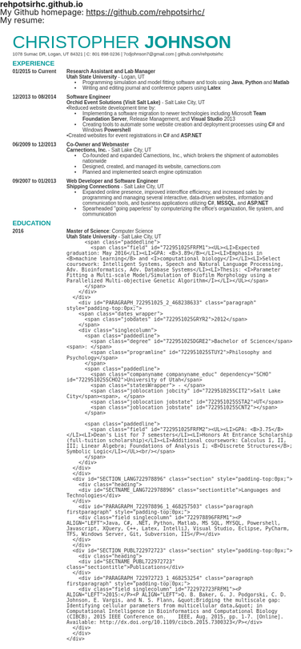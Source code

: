 # rehpotsirhc.github.io

My Github homepage: https://github.com/rehpotsirhc/


My resume:

<!DOCTYPE html PUBLIC "-//W3C//DTD XHTML 1.0 Transitional//EN" "http://www.w3.org/TR/xhtml1/DTD/xhtml1-transitional.dtd">
<html xmlns:doc="http://xsltsl.org/xsl/documentation/1.0" xmlns:dt="http://xsltsl.org/date-time" xmlns:str="http://xsltsl.org/string" xmlns:msxsl="urn:schemas-microsoft-com:xslt">
  <head><!-- INSERT BY TRANSFORMER. SELECTOR=head,LOCATION=prepend --><script>(function(){function E(a,b){!1==p(a,this,function(c,d){f[f.length]={type:'insert',newNode:a,before:b,me:d,config:c};a.setAttribute('data-yo-src',a.getAttribute('data-yo-src'))})?this.yo_ib(a,b):domCompleteTriggered&&q(f.length-1)}function F(a){!1==p(a,this,function(b,c){f[f.length]={type:'append',newNode:a,before:c,me:c,config:b};a.getAttribute&&a.setAttribute('data-yo-src',a.getAttribute('data-yo-src'))})?this.yo_ac(a):domCompleteTriggered&&q(f.length-1)}function G(a){k(Object.defineProperty)&&k(a.src)&& Object.defineProperty(a,'src',{get:function(){return a.getAttribute('data-yo-src')},set:function(b){a.setAttribute('src',b)}});a.yo_gAttr=k(a.yo_gAttr)?a.yo_gAttr:a.getAttribute;a.getAttribute=function(a){return this.yo_gAttr('src'==a?'data-yo-src':a)}}function H(a){k(Object.defineProperty)&&k(a.innerHTML)&&(a.yo_innerHTML=k(a.yo_innerHTML)?a.yo_innerHTML:a.innerHTML,Object.defineProperty(a,'innerHTML',{get:function(){l('innerHTML - get - '+a.id?a.id:a.className+a.yo_innerHTML);return a.yo_innerHTML}, set:function(b){l('innerHTML - get - '+a.id?a.id:a.className+', '+b);!1==p(a,a,function(a,d){f[f.length]={type:'inner',newNode:b,before:d,me:d,config:a}})?u(a,b):domCompleteTriggered&&q(f.length-1)}}))}function p(a,b,c){var d=a.nodeName.toLowerCase(),h=null,e=!1;if('script'==d||'iframe'==d){if(h=C(a),null!=h&&k(h.onLoad)&&!k(b.onLoad)&&n(a,'load',h.onLoad),null==h||'none'!=h.delayType)c(h,b),e=!0}else if(h=C(b),null==h||'none'!=h.delayType)c(h,b),h.before=b,e=!0;l(a.nodeName+' '+a.src+' is '+(e?'': 'NOT')+' delayed loaded');!1==e&&null!=h&&k(h.onBefore)&&(l(a.nodeName+' onBefore '+a.src),h.onBefore());return e}function v(a){a&&(a.yo_ac=k(a.yo_ac)?a.yo_ac:a.appendChild,a.yo_ib=k(a.yo_ib)?a.yo_ib:a.insertBefore,a.appendChild=F,a.insertBefore=E)}function C(a){var b=a.src;if(null==b||0==b.length)return{delayType:'none'};for(var c=0;c<e.resources.length;c++)if(-1!=b.indexOf(e.resources[c].url))return l('Found configuration for '+b+' delayType '+e.resources[c].delayType),'empty'==e.resources[c].delayType&& (a.src=null==e.resources[c].delaySrc?'data:text/javascript;plain,//':e.resources[c].delaySrc,e.resources[c].delayType='none'),e.resources[c];l('Did NOT find configuration for '+b+' checking local configuration. ');return null!=a.delayType?('empty'==a.delayType&&(a.src=null==a.delaySrc?'data:text/javascript;plain,//':a.delaySrc,a.delayType='none'),{delayType:a.delayType,delayTime:a.delayValue,delayEvent:a.delayValue,delayPosition:a.delayValue}):{delayType:e.defaultType,delayTime:e.defaultDelay}}function l(a){e.log&& k(console)&&k(console.log)&&console.log('yo_AfterShocK: '+a)}function k(a){return'undefined'!==typeof a}function w(a,b,c){c=c.currentTarget;if(-1===r(c,_targets)){var d=c.getAttribute('data-yo-src'),e=c.getAttribute('data-yo-delayType'),g=c.getAttribute('data-yo-delayValue');f[f.length]={type:b,newNode:a,before:c,me:c.parentNode,config:{delayType:e,delayTime:g,delayPosition:g,delayEvent:g}};_targets[_targets.length]=c;s(c,'load');s(c,'error');l(c.nodeName+'Loader( '+d+', 0, '+e+', '+g+')')}}function n(a, b,c){a.attachEvent?a.attachEvent&&a.attachEvent('on'+b,c):a.addEventListener(b,c,!1)}function s(a,b,c){a.detachEvent?a.detachEvent&&a.detachEvent('on'+b,c):a.removeEventListener(b,c,!1)}function x(a){if(k(f[a])){var b=f[a].me,c=f[a].newNode,d=f[a].type,e=f[a].before,g=f[a].config;g.delayType='none';l('Injecting '+c.src+', by '+d+' into the DOM now.');k(g.onBefore)&&(l('Executing onBefore '),g.onBefore());'insert'==d?b.yo_ib(c,e):'append'==d?b.yo_ac(c):'replace'==d?b.replaceChild(c,e):'src'==d?e.src= c.getAttribute('data-yo-src'):'style'==d?c.style['background-image']='url('+c.getAttribute('data-yo-src')+')':'inner'==d?'replace'==f[a].how?u(e,c):t(e,c,f[a].how):'xhr'==d&&xhr_send.apply(f[a].xhr,f[a].xhr._yo.send_args[0])}}function y(a){for(a=0;a<f.length;a++)if(z(f[a],'lazy')){var b=f[a].config.delayPosition;if('string'===typeof b)b=D(b);else if(null==b||k(b))b=f[a].before;if(null!=b){l('Found Lazy '+b+', '+b+' because it is visible');var c=a;winH=m.innerHeight||g.documentElement.clientHeight|| g.body.clientHeight;if(!('getBoundingClientRect'in g.documentElement)||I(g.documentElement,b)&&b.getBoundingClientRect().top<winH+offset)l('showIfVisible is visible '+c+', '+b),x(c)}}}function q(a){var b=f[a];if(z(b,'defer')){var c=null!=b.config?b.config.delayTime:e.defaultDelay;l('Loading '+b.newNode.src+' via timer event. It will load in '+c);setTimeout('yo_afterShock('+a+');',c)}else z(b,'lazy')&&yo_displayNow()}function J(){e.write&&(e.write.filters||e.write.delayers)&&!k(g.yo_write)&&(g.yo_write= g.write,g.write=function(a){if(e.write.filters)for(var b=0;b<e.write.filters.length;b++)a=a.replace(e.writeFilters[b],'');if(e.write.delayers){for(var c=!1,b=0;b<e.write.delayers.length;b++){var d=e.write.delayers[b];if(a.match(d.start)||1==d.state)if(c=!0,d.string?d.string+=a:(d.state=1,d.string=a),!k(d.end)||a.match(d.end))k(d.delayType)&&'none'!=d.delayType?(f[f.length]={type:'inner',how:d.how,newNode:a,before:g.getElementById(d.selector),me:g.getElementById(d.selector),config:d},domCompleteTriggered&& q(f.length-1)):t(g.getElementById(d.selector),d.string,d.how),d.state=2,d.string=''}!1==c&&g.yo_write(a)}else g.yo_write(a);l('write hander = '+a)})}function r(a,b,c){var d;if(b){if(Array.prototype.indexOf)return Array.prototype.indexOf.call(b,a,c);d=b.length;for(c=c?0>c?Math.max(0,d+c):c:0;c<d;c++)if(c in b&&b[c]===a)return c}return-1}function u(a,b){for(;a.firstChild;)a.removeChild(a.firstChild);t(a,b)}function t(a,b,c){var d=g.createElement('div');d.innerHTML='string'===typeof b?b:b.innerHTML; for(b=d.childNodes;0<b.length;)'insert'==c?a.parentNode.insertBefore(d.removeChild(b[0]),a):a.appendChild(d.removeChild(b[0]));return this}function D(a){return k($)&&!0==e.jquery?$(a)[0]:g.getElementById(a)}function K(a,b,c,d){n(a,b[0],function(a){l('Loading '+f[c].before.src+' via event handler '+d.delayEvent);x(c);s(a.currentTarget,b[0],p)})}function A(){if(e.scan)for(var a=0,b=e.scan.length;a<b;a++){var c=e.scan[a],d=g.getElementsByTagName(c),f=void 0;l('Find all '+c+' tags in the document.'); for(var k=0,L=d.length;k<L;k+=1){var f=d[k],m=f.getAttribute('data-yo-src');m?(l('Found a '+c+', src = '+m+' tag to handle with AfterShocK.'),w(f,f.src?'src':'style',{currentTarget:f}),G(f)):'script'==c&&'yo/sequence'==f.getAttribute('type')&&(l('Found a '+c+', yo/sequence tag to handle with AfterShocK.'),yo_sequenceContent(f))}y();setTimeout(B,25)}}function z(a,b){return null!=a&&null!=a.config&&a.config.delayType==b}var g=document,m=window,f=[],e={defaultDelay:5E3,defaultType:'none',fixLinks:{oldHost:'', newHost:''},log:!0,throttle:20,jquery:!1,sequenceXHR:!1,scan:['img'],resources:[],write:{}};_targets=[];winH=1E3;offset=100;var B=function(a,b){var c=0;return function(){var d=+new Date;d-c<b||(c=d,a.apply(this,arguments))}}(y,20);domCompleteTriggered=!1;xhr_open=XMLHttpRequest.prototype.open;xhr_send=XMLHttpRequest.prototype.send;var I=g.documentElement.compareDocumentPosition?function(a,b){return!!(a.compareDocumentPosition(b)&16)}:g.documentElement.contains?function(a,b){return a!==b&&(a.contains? a.contains(b):!1)}:function(a,b){for(;b=b.parentNode;)if(b===a)return!0;return!1};n(m,'scroll',B);n(m,'resize',B);n(m,'load',function(){domCompleteTriggered=!0;for(var a=0;a<f.length;a++)q(a)});v(g.getElementsByTagName('script')[0].parentNode);(function(a){function b(c){if('readystatechange'!==c.type||'complete'===g.readyState)if(s('load'===c.type?m:g,c.type,b),!d){d=!0;a();yo_displayNow();for(c=0;c<f.length;c++){var h=f[c].config;if(h&&'event'==h.delayType){l('Event handling '+f[c].before.src+' '+ h.delayEvent);var n=h.delayEvent.split(' ');K(D(n[1]),n,c,h)}}if(k(e.fixLinks)&&null!=e.fixLinks){h=g.getElementsByTagName('a');for(c=0;c<h.length;c++)n=h[c].href,-1!=n.indexOf(e.fixLinks.oldHost)&&(h[c].href=n.replace(e.fixLinks.oldHost,e.fixLinks.newHost));h=g.getElementsByTagName('form');for(c=0;c<h.length;c++)n=h[c].action,-1!=n.indexOf(e.fixLinks.oldHost)&&(h[c].action=n.replace(e.fixLinks.oldHost,e.fixLinks.newHost))}}}function c(){try{g.documentElement.doScroll('left')}catch(a){setTimeout(c, 50);return}b('poll')}var d=!1,h=!0;if('complete'===g.readyState)a();else{if(g.createEventObject&&g.documentElement.doScroll){try{h=!m.frameElement}catch(p){}h&&c()}n(g,'DOMContentLoaded',b);n(g,'readystatechange',b);n(m,'load',b)}})(A);m.yo_afterShock=x;m.yo_configureAfterShock=function(a){for(var b in a)e[b]=a[b];J();!0==e.sequenceXHR&&(XMLHttpRequest.prototype.open=xhrOpen,XMLHttpRequest.prototype.send=xhrSend)};m.yo_nodeWatch=v;m.yo_nodeClearWatch=function(a){k(a.yo_ib)&&(me.insertBefore=me.yo_ib); k(a.yo_ac)&&(me.appendChild=me.yo_ac)};m.yo_imageLoader=function(a){w(a.currentTarget,'src',a)};m.yo_frameLoader=function(a,b,c,d){w(event.currentTarget,'src',event)};m.yo_scanTags=A;m.yo_displayNow=function(){l('Handle the display of all visible tags up to now.');A();y({})};m.yo_sequenceContent=function(a){if(-1===r(a,_targets)){a='string'===typeof a?g.getElementById(a):a;var b=g.getElementById(a.getAttribute('data-yo-location')),c=a.getAttribute('data-yo-how'),d=a.getAttribute('data-yo-delayType'), e=a.getAttribute('data-yo-delayValue');null==b&&(b=a,c='insert');if(null==d||'none'==d)null==c||'replace'==c?u(b,a.innerHTML):t(b,a.innerHTML,c);else{if(-1!==r(a,_targets))return;l('Sequence a script = '+a.id+', type '+d);f[f.length]={type:'inner',how:c,newNode:a,before:b,me:a,config:{delayType:d,delayTime:e,delayPosition:e,delayEvent:e}}}_targets[_targets.length]=a}};m.yo_sequenceDom=function(a){if(-1===r(a,_targets)){a='string'===typeof a?g.getElementById(a):a;var b=a.getAttribute('data-yo-delayType'), c=a.getAttribute('data-yo-delayValue');a.src=a.id+a.className;e.resources[e.resources.length]={url:a.id+a.className,delayType:b,delayTime:c,delayEvent:c,delayPosition:c};H(a);v(a);_targets[_targets.length]=a}};m.yo_scriptLoader=function(a,b,c,d,f){e.resources[e.resources.length]={url:a,delayType:b,delayTime:c,delayEvent:c,delayPosition:c};b=g.createElement('script');b.type='text/javascript';b.async=!0;k(d)&&(b.onload=d);k(f)&&(b.onerror=f);b.src=a;a=g.getElementsByTagName('script')[0];a.parentNode.insertBefore(b, a)};xhrOpen=function(a,b,c,d,f){this._yo={open_args:arguments,async:!1===c?!1:!0};l('xhr open = '+b+', async '+c);-1!=b.indexOf(e.fixLinks.oldHost)&&(b=b.replace(e.fixLinks.oldHost,e.fixLinks.newHost),l('overriding the old host in XHR open = '+b));return xhr_open.apply(this,arguments)};xhrSend=function(a){if(!0!==this._yo.async)return xhr_send.apply(this,args);var b=this;this._yo.send_args=arguments;node={src:this._yo.open_args[1],nodeName:'xhr'};if(!1==p(node,node,function(a,d){f[f.length]={type:'xhr', xhr:b,newNode:d,config:a}}))return l('xhr send is NOT defered, '+node.src),xhr_send.apply(this,arguments);l('xhr send is defered, '+node.src+', '+f[f.length].config.delayType)}})();</script><script>window.yo_configureAfterShock({fixLinks : null, defaultType : 'none', scan : ['script', 'iframe'], log : true,defaultDelay : 50,resources : [{url:'platform.js', delayType: 'defer', delayTime: '1500'}]});</script><script>yo_configureAfterShock({log:false});</script>
    <meta http-equiv="Content-Type" content="text/html; charset=utf-16"><script type="text/javascript">window.NREUM||(NREUM={});NREUM.info = {"beacon":"bam.nr-data.net","errorBeacon":"bam.nr-data.net","licenseKey":"5000203576","applicationID":"13437369","transactionName":"M10EMEJRX0dRUEBbCgoXJzdgH1VbU0ZZVwsQS0kAX0dfWF9SUFYKB00LAV5EV11cVhpTFhRA","queueTime":0,"applicationTime":112,"ttGuid":"DFC8DAEF62ACD47D","agent":"js-agent.newrelic.com/nr-768.min.js"}</script><script type="text/javascript">(window.NREUM||(NREUM={})).loader_config={xpid:"VQcBUV9SDBABV1VRAAIBXw=="};window.NREUM||(NREUM={}),__nr_require=function(t,e,n){function r(n){if(!e[n]){var o=e[n]={exports:{}};t[n][0].call(o.exports,function(e){var o=t[n][1][e];return r(o||e)},o,o.exports)}return e[n].exports}if("function"==typeof __nr_require)return __nr_require;for(var o=0;o<n.length;o++)r(n[o]);return r}({QJf3ax:[function(t,e){function n(t){function e(e,n,a){t&&t(e,n,a),a||(a={});for(var c=s(e),f=c.length,u=i(a,o,r),d=0;f>d;d++)c[d].apply(u,n);return u}function a(t,e){f[t]=s(t).concat(e)}function s(t){return f[t]||[]}function c(){return n(e)}var f={};return{on:a,emit:e,create:c,listeners:s,_events:f}}function r(){return{}}var o="nr@context",i=t("gos");e.exports=n()},{gos:"7eSDFh"}],ee:[function(t,e){e.exports=t("QJf3ax")},{}],3:[function(t){function e(t){try{i.console&&console.log(t)}catch(e){}}var n,r=t("ee"),o=t(1),i={};try{n=localStorage.getItem("__nr_flags").split(","),console&&"function"==typeof console.log&&(i.console=!0,-1!==n.indexOf("dev")&&(i.dev=!0),-1!==n.indexOf("nr_dev")&&(i.nrDev=!0))}catch(a){}i.nrDev&&r.on("internal-error",function(t){e(t.stack)}),i.dev&&r.on("fn-err",function(t,n,r){e(r.stack)}),i.dev&&(e("NR AGENT IN DEVELOPMENT MODE"),e("flags: "+o(i,function(t){return t}).join(", ")))},{1:24,ee:"QJf3ax"}],4:[function(t){function e(t,e,n,i,s){try{c?c-=1:r("err",[s||new UncaughtException(t,e,n)])}catch(f){try{r("ierr",[f,(new Date).getTime(),!0])}catch(u){}}return"function"==typeof a?a.apply(this,o(arguments)):!1}function UncaughtException(t,e,n){this.message=t||"Uncaught error with no additional information",this.sourceURL=e,this.line=n}function n(t){r("err",[t,(new Date).getTime()])}var r=t("handle"),o=t(6),i=t("ee"),a=window.onerror,s=!1,c=0;t("loader").features.err=!0,t(5),window.onerror=e;try{throw new Error}catch(f){"stack"in f&&(t(1),t(2),"addEventListener"in window&&t(3),window.XMLHttpRequest&&XMLHttpRequest.prototype&&XMLHttpRequest.prototype.addEventListener&&window.XMLHttpRequest&&XMLHttpRequest.prototype&&XMLHttpRequest.prototype.addEventListener&&!/CriOS/.test(navigator.userAgent)&&t(4),s=!0)}i.on("fn-start",function(){s&&(c+=1)}),i.on("fn-err",function(t,e,r){s&&(this.thrown=!0,n(r))}),i.on("fn-end",function(){s&&!this.thrown&&c>0&&(c-=1)}),i.on("internal-error",function(t){r("ierr",[t,(new Date).getTime(),!0])})},{1:11,2:10,3:8,4:12,5:3,6:25,ee:"QJf3ax",handle:"D5DuLP",loader:"G9z0Bl"}],5:[function(t){if(window.addEventListener){var e=t("handle"),n=t("ee");t(1),window.addEventListener("click",function(){e("inc",["ck"])},!1),window.addEventListener("hashchange",function(){e("inc",["hc"])},!1),n.on("pushState-start",function(){e("inc",["ps"])})}},{1:9,ee:"QJf3ax",handle:"D5DuLP"}],6:[function(t){t("loader").features.ins=!0},{loader:"G9z0Bl"}],7:[function(t){function e(){}if(window.performance&&window.performance.timing&&window.performance.getEntriesByType){var n=t("ee"),r=t("handle"),o=t(1),i=t(2);t("loader").features.stn=!0,t(3);var a=Event;n.on("fn-start",function(t){var e=t[0];e instanceof a&&(this.bstStart=Date.now())}),n.on("fn-end",function(t,e){var n=t[0];n instanceof a&&r("bst",[n,e,this.bstStart,Date.now()])}),o.on("fn-start",function(t,e,n){this.bstStart=Date.now(),this.bstType=n}),o.on("fn-end",function(t,e){r("bstTimer",[e,this.bstStart,Date.now(),this.bstType])}),i.on("fn-start",function(){this.bstStart=Date.now()}),i.on("fn-end",function(t,e){r("bstTimer",[e,this.bstStart,Date.now(),"requestAnimationFrame"])}),n.on("pushState-start",function(){this.time=Date.now(),this.startPath=location.pathname+location.hash}),n.on("pushState-end",function(){r("bstHist",[location.pathname+location.hash,this.startPath,this.time])}),"addEventListener"in window.performance&&(window.performance.addEventListener("webkitresourcetimingbufferfull",function(){r("bstResource",[window.performance.getEntriesByType("resource")]),window.performance.webkitClearResourceTimings()},!1),window.performance.addEventListener("resourcetimingbufferfull",function(){r("bstResource",[window.performance.getEntriesByType("resource")]),window.performance.clearResourceTimings()},!1)),document.addEventListener("scroll",e,!1),document.addEventListener("keypress",e,!1),document.addEventListener("click",e,!1)}},{1:11,2:10,3:9,ee:"QJf3ax",handle:"D5DuLP",loader:"G9z0Bl"}],8:[function(t,e){function n(t){i.inPlace(t,["addEventListener","removeEventListener"],"-",r)}function r(t){return t[1]}var o=t("ee").create(),i=t(1)(o),a=t("gos");if(e.exports=o,n(window),"getPrototypeOf"in Object){for(var s=document;s&&!s.hasOwnProperty("addEventListener");)s=Object.getPrototypeOf(s);s&&n(s);for(var c=XMLHttpRequest.prototype;c&&!c.hasOwnProperty("addEventListener");)c=Object.getPrototypeOf(c);c&&n(c)}else XMLHttpRequest.prototype.hasOwnProperty("addEventListener")&&n(XMLHttpRequest.prototype);o.on("addEventListener-start",function(t,e){function n(){return s}if(t[1]){var r=t[1];if("function"==typeof r){var s=a(r,"nr@wrapped",function(){return i(r,"fn-",n,r.name||"anonymous")});this.wrapped=t[1]=s,o.emit("initEventContext",[t,e],this.wrapped)}else"function"==typeof r.handleEvent&&i.inPlace(r,["handleEvent"],"fn-")}}),o.on("removeEventListener-start",function(t){var e=this.wrapped;e&&(t[1]=e)})},{1:26,ee:"QJf3ax",gos:"7eSDFh"}],9:[function(t,e){var n=t("ee").create(),r=t(1)(n);e.exports=n,r.inPlace(window.history,["pushState","replaceState"],"-")},{1:26,ee:"QJf3ax"}],10:[function(t,e){var n=t("ee").create(),r=t(1)(n);e.exports=n,r.inPlace(window,["requestAnimationFrame","mozRequestAnimationFrame","webkitRequestAnimationFrame","msRequestAnimationFrame"],"raf-"),n.on("raf-start",function(t){t[0]=r(t[0],"fn-")})},{1:26,ee:"QJf3ax"}],11:[function(t,e){function n(t,e,n){t[0]=i(t[0],"fn-",null,n)}function r(t,e,n){function r(){return a}this.ctx={};var a={"nr@context":this.ctx};o.emit("initTimerContext",[t,n],a),t[0]=i(t[0],"fn-",r,n)}var o=t("ee").create(),i=t(1)(o);e.exports=o,i.inPlace(window,["setTimeout","setImmediate"],"setTimer-"),i.inPlace(window,["setInterval"],"setInterval-"),i.inPlace(window,["clearTimeout","clearImmediate"],"clearTimeout-"),o.on("setInterval-start",n),o.on("setTimer-start",r)},{1:26,ee:"QJf3ax"}],12:[function(t,e){function n(){f.inPlace(this,p,"fn-",o)}function r(t,e){f.inPlace(e,["onreadystatechange"],"fn-")}function o(t,e){return e}function i(t,e){for(var n in t)e[n]=t[n];return e}var a=t("ee").create(),s=t(1),c=t(2),f=c(a),u=c(s),d=window.XMLHttpRequest,p=["onload","onerror","onabort","onloadstart","onloadend","onprogress","ontimeout"];e.exports=a,window.XMLHttpRequest=function(t){var e=new d(t);try{a.emit("new-xhr",[],e),e.hasOwnProperty("addEventListener")&&u.inPlace(e,["addEventListener","removeEventListener"],"-",o),e.addEventListener("readystatechange",n,!1)}catch(r){try{a.emit("internal-error",[r])}catch(i){}}return e},i(d,XMLHttpRequest),XMLHttpRequest.prototype=d.prototype,f.inPlace(XMLHttpRequest.prototype,["open","send"],"-xhr-",o),a.on("send-xhr-start",r),a.on("open-xhr-start",r)},{1:8,2:26,ee:"QJf3ax"}],13:[function(t){function e(t){var e=this.params,r=this.metrics;if(!this.ended){this.ended=!0;for(var i=0;c>i;i++)t.removeEventListener(s[i],this.listener,!1);if(!e.aborted){if(r.duration=(new Date).getTime()-this.startTime,4===t.readyState){e.status=t.status;var a=t.responseType,f="arraybuffer"===a||"blob"===a||"json"===a?t.response:t.responseText,u=n(f);if(u&&(r.rxSize=u),this.sameOrigin){var d=t.getResponseHeader("X-NewRelic-App-Data");d&&(e.cat=d.split(", ").pop())}}else e.status=0;r.cbTime=this.cbTime,o("xhr",[e,r,this.startTime])}}}function n(t){if("string"==typeof t&&t.length)return t.length;if("object"!=typeof t)return void 0;if("undefined"!=typeof ArrayBuffer&&t instanceof ArrayBuffer&&t.byteLength)return t.byteLength;if("undefined"!=typeof Blob&&t instanceof Blob&&t.size)return t.size;if("undefined"!=typeof FormData&&t instanceof FormData)return void 0;try{return JSON.stringify(t).length}catch(e){return void 0}}function r(t,e){var n=i(e),r=t.params;r.host=n.hostname+":"+n.port,r.pathname=n.pathname,t.sameOrigin=n.sameOrigin}if(window.XMLHttpRequest&&XMLHttpRequest.prototype&&XMLHttpRequest.prototype.addEventListener&&!/CriOS/.test(navigator.userAgent)){t("loader").features.xhr=!0;var o=t("handle"),i=t(2),a=t("ee"),s=["load","error","abort","timeout"],c=s.length,f=t(1),u=window.XMLHttpRequest;t(4),t(3),a.on("new-xhr",function(){this.totalCbs=0,this.called=0,this.cbTime=0,this.end=e,this.ended=!1,this.xhrGuids={}}),a.on("open-xhr-start",function(t){this.params={method:t[0]},r(this,t[1]),this.metrics={}}),a.on("open-xhr-end",function(t,e){"loader_config"in NREUM&&"xpid"in NREUM.loader_config&&this.sameOrigin&&e.setRequestHeader("X-NewRelic-ID",NREUM.loader_config.xpid)}),a.on("send-xhr-start",function(t,e){var r=this.metrics,o=t[0],i=this;if(r&&o){var f=n(o);f&&(r.txSize=f)}this.startTime=(new Date).getTime(),this.listener=function(t){try{"abort"===t.type&&(i.params.aborted=!0),("load"!==t.type||i.called===i.totalCbs&&(i.onloadCalled||"function"!=typeof e.onload))&&i.end(e)}catch(n){try{a.emit("internal-error",[n])}catch(r){}}};for(var u=0;c>u;u++)e.addEventListener(s[u],this.listener,!1)}),a.on("xhr-cb-time",function(t,e,n){this.cbTime+=t,e?this.onloadCalled=!0:this.called+=1,this.called!==this.totalCbs||!this.onloadCalled&&"function"==typeof n.onload||this.end(n)}),a.on("xhr-load-added",function(t,e){var n=""+f(t)+!!e;this.xhrGuids&&!this.xhrGuids[n]&&(this.xhrGuids[n]=!0,this.totalCbs+=1)}),a.on("xhr-load-removed",function(t,e){var n=""+f(t)+!!e;this.xhrGuids&&this.xhrGuids[n]&&(delete this.xhrGuids[n],this.totalCbs-=1)}),a.on("addEventListener-end",function(t,e){e instanceof u&&"load"===t[0]&&a.emit("xhr-load-added",[t[1],t[2]],e)}),a.on("removeEventListener-end",function(t,e){e instanceof u&&"load"===t[0]&&a.emit("xhr-load-removed",[t[1],t[2]],e)}),a.on("fn-start",function(t,e,n){e instanceof u&&("onload"===n&&(this.onload=!0),("load"===(t[0]&&t[0].type)||this.onload)&&(this.xhrCbStart=(new Date).getTime()))}),a.on("fn-end",function(t,e){this.xhrCbStart&&a.emit("xhr-cb-time",[(new Date).getTime()-this.xhrCbStart,this.onload,e],e)})}},{1:"XL7HBI",2:14,3:12,4:8,ee:"QJf3ax",handle:"D5DuLP",loader:"G9z0Bl"}],14:[function(t,e){e.exports=function(t){var e=document.createElement("a"),n=window.location,r={};e.href=t,r.port=e.port;var o=e.href.split("://");return!r.port&&o[1]&&(r.port=o[1].split("/")[0].split("@").pop().split(":")[1]),r.port&&"0"!==r.port||(r.port="https"===o[0]?"443":"80"),r.hostname=e.hostname||n.hostname,r.pathname=e.pathname,r.protocol=o[0],"/"!==r.pathname.charAt(0)&&(r.pathname="/"+r.pathname),r.sameOrigin=!e.hostname||e.hostname===document.domain&&e.port===n.port&&e.protocol===n.protocol,r}},{}],15:[function(t,e){function n(t){return function(){r(t,[(new Date).getTime()].concat(i(arguments)))}}var r=t("handle"),o=t(1),i=t(2);"undefined"==typeof window.newrelic&&(newrelic=window.NREUM);var a=["setPageViewName","addPageAction","setCustomAttribute","finished","addToTrace","inlineHit","noticeError"];o(a,function(t,e){window.NREUM[e]=n("api-"+e)}),e.exports=window.NREUM},{1:24,2:25,handle:"D5DuLP"}],gos:[function(t,e){e.exports=t("7eSDFh")},{}],"7eSDFh":[function(t,e){function n(t,e,n){if(r.call(t,e))return t[e];var o=n();if(Object.defineProperty&&Object.keys)try{return Object.defineProperty(t,e,{value:o,writable:!0,enumerable:!1}),o}catch(i){}return t[e]=o,o}var r=Object.prototype.hasOwnProperty;e.exports=n},{}],D5DuLP:[function(t,e){function n(t,e,n){return r.listeners(t).length?r.emit(t,e,n):void(r.q&&(r.q[t]||(r.q[t]=[]),r.q[t].push(e)))}var r=t("ee").create();e.exports=n,n.ee=r,r.q={}},{ee:"QJf3ax"}],handle:[function(t,e){e.exports=t("D5DuLP")},{}],XL7HBI:[function(t,e){function n(t){var e=typeof t;return!t||"object"!==e&&"function"!==e?-1:t===window?0:i(t,o,function(){return r++})}var r=1,o="nr@id",i=t("gos");e.exports=n},{gos:"7eSDFh"}],id:[function(t,e){e.exports=t("XL7HBI")},{}],G9z0Bl:[function(t,e){function n(){var t=p.info=NREUM.info,e=f.getElementsByTagName("script")[0];if(t&&t.licenseKey&&t.applicationID&&e){s(d,function(e,n){e in t||(t[e]=n)});var n="https"===u.split(":")[0]||t.sslForHttp;p.proto=n?"https://":"http://",a("mark",["onload",i()]);var r=f.createElement("script");r.src=p.proto+t.agent,e.parentNode.insertBefore(r,e)}}function r(){"complete"===f.readyState&&o()}function o(){a("mark",["domContent",i()])}function i(){return(new Date).getTime()}var a=t("handle"),s=t(1),c=window,f=c.document;t(2);var u=(""+location).split("?")[0],d={beacon:"bam.nr-data.net",errorBeacon:"bam.nr-data.net",agent:"js-agent.newrelic.com/nr-768.min.js"},p=e.exports={offset:i(),origin:u,features:{}};f.addEventListener?(f.addEventListener("DOMContentLoaded",o,!1),c.addEventListener("load",n,!1)):(f.attachEvent("onreadystatechange",r),c.attachEvent("onload",n)),a("mark",["firstbyte",i()])},{1:24,2:15,handle:"D5DuLP"}],loader:[function(t,e){e.exports=t("G9z0Bl")},{}],24:[function(t,e){function n(t,e){var n=[],o="",i=0;for(o in t)r.call(t,o)&&(n[i]=e(o,t[o]),i+=1);return n}var r=Object.prototype.hasOwnProperty;e.exports=n},{}],25:[function(t,e){function n(t,e,n){e||(e=0),"undefined"==typeof n&&(n=t?t.length:0);for(var r=-1,o=n-e||0,i=Array(0>o?0:o);++r<o;)i[r]=t[e+r];return i}e.exports=n},{}],26:[function(t,e){function n(t){return!(t&&"function"==typeof t&&t.apply&&!t[i])}var r=t("ee"),o=t(1),i="nr@original",a=Object.prototype.hasOwnProperty;e.exports=function(t){function e(t,e,r,a){function nrWrapper(){var n,i,s,f;try{i=this,n=o(arguments),s=r&&r(n,i)||{}}catch(d){u([d,"",[n,i,a],s])}c(e+"start",[n,i,a],s);try{return f=t.apply(i,n)}catch(p){throw c(e+"err",[n,i,p],s),p}finally{c(e+"end",[n,i,f],s)}}return n(t)?t:(e||(e=""),nrWrapper[i]=t,f(t,nrWrapper),nrWrapper)}function s(t,r,o,i){o||(o="");var a,s,c,f="-"===o.charAt(0);for(c=0;c<r.length;c++)s=r[c],a=t[s],n(a)||(t[s]=e(a,f?s+o:o,i,s))}function c(e,n,r){try{t.emit(e,n,r)}catch(o){u([o,e,n,r])}}function f(t,e){if(Object.defineProperty&&Object.keys)try{var n=Object.keys(t);return n.forEach(function(n){Object.defineProperty(e,n,{get:function(){return t[n]},set:function(e){return t[n]=e,e}})}),e}catch(r){u([r])}for(var o in t)a.call(t,o)&&(e[o]=t[o]);return e}function u(e){try{t.emit("internal-error",e)}catch(n){}}return t||(t=r),e.inPlace=s,e.flag=i,e}},{1:25,ee:"QJf3ax"}]},{},["G9z0Bl",4,13,7,6,5]);</script>
    <title>Christopher Johnson</title>
    <style type="text/css" id="static">html,body,div,span,applet,object,iframe,h1,h2,h3,h4,h5,h6,p,blockquote,pre,a,abbr,acronym,address,big,cite,code,del,dfn,em,font,img,ins,kbd,q,s,samp,small,strike,strong,sub,sup,tt,var,b,u,i,center,dl,dt,dd,ol,ul,li,fieldset,form,label,legend,table,caption,tbody,tfoot,thead,tr,th,td{margin:0;padding:0;border:0;outline:0;font-size:100%;vertical-align:baseline;background:transparent;}
body{line-height:1;background:#fff;text-align:left;font-feature-settings:"liga" 0;-moz-font-feature-settings:"liga" off;}
blockquote,q{quotes:none;}
blockquote:before,blockquote:after,q:before,q:after{content:"";content:none;}
:focus{outline:0;}
ins{text-decoration:none;}
del{text-decoration:line-through;}
table{border-collapse:collapse;border-spacing:0;}
a img{border:none;}
ul,li{margin:0 0 0 13px;padding:0;}
ul li{margin:0 0 0 16px;padding:0 0 0 3px;}
.clear{clear:both;height:0;}
br.clear{line-height:0;}
div.name{font-size:15px;line-height:17px;font-weight:bold;padding:0;text-align:left;text-transform:uppercase;color:#099;}
div.name span.fName{font-weight:normal;}
div.logo{display:none;}
div.paragraph{position:relative;clear:both;}
div.heading{clear:both;font-weight:bold;text-transform:uppercase;}
div.address{position:relative;text-align:left;font-size:0.917em;line-height:1.25em;margin-top:0;padding-top:1px;}
div.address2{position:relative;text-align:left;font-size:0.917em;line-height:1.25em;}
span.paddedline{display:block;}
span.jobtitle,span.companyname,span.degree,span.dates_wrapper{font-weight:bold;}
span.dates_wrapper{display:block;float:left;text-align:left;}
span.cdesc{font-style:italic;}
div#document{color:#333;}
div#document table{width:100%;}
.table_wrapper{width:100%;margin-top:0;}
table.twocol td{width:50%;}
table.skills{width:100%;}
table.skills th,table.skills td{width:20%;text-align:center;}
table.skills th{text-decoration:underline;}
table.skills .skillname,table.skills .skillrating{text-align:left;width:35%;}
table.skills .skillrating{width:20%;}
table.skills .skillyears,table.skills .skilllast{width:19%;}
table.skills .pad1{width:5%;}
table.skills .pad2,table.skills .pad3{width:1%;}
.nodisplay{display:none;}
div.resumeTitle,div.execRsmTitle{font-weight:bold;text-align:left;color:#099;}
td.twocol_2{border-left:1px solid #fefdfd;}
div#document div.sectiontitle{color:#099;}
div#document .sectionCL .paragraph{margin-top:0 !important;}
</style>
    <style type="text/css" id="unparsed">
    div#document {line-height: {$FTLH}px;}
    div#document table {line-height: {$FTLH}px;}
    div#document.pagesize {width: {$DOCW}px;}
    div#document.vmargins {padding-top: {$TBMR}px; padding-bottom: {$TBMR}px;}
    div#document.hmargins {padding-left: {$LRMR}px; padding-right: {$LRMR}px;}
    div#document .section {margin-top: {$SCSP}px;}
    div#document div.firstsection {margin-top: 0;}
    div#document div.SECTION_CNTC {margin-top: 0;}
    div#document div.heading {margin-bottom: {$SHMB}px;}
    div#document div.paragraph {margin-top: {$PSPC}px;}
    div#document div.firstparagraph {margin-top: 0;}
    div#document .singlecolumn, div#document .maincolumn {margin-left: {$SCML}px;}
    span.dates_wrapper {width: {$SCML}px; font-size:{$DTSZ}px; line-height:{$DTLH}px;}
    .fontsize {font-size: {$FTSZ}px;}
    .fontface {font-family: {$FTFC};}
    div#document div.sectiontitle {font-size: {$HDSZ}px; line-height: {$HDLH}px;}
    div.name {font-size: {$NMSZ}px; line-height: {$NMLH}px;}
    div#document .thinbottomborder {border-bottom: {$LNWT}px solid #000;}
    div.address {font-size: {$CISZ}px; line-height: {$CILH}px; margin-top: {$CIMT}px;}
    div#document table.skills td {padding-top: {$TDMT}px;}
    div.resumeTitle {font-size: {$RTTL}px; line-height: {$RTLH}px;}
    div#document div.noPind {margin-left: 0;}
    div.execRsmTitle {font-size: {$ETTL}px; line-height: {$ETLH}px;}
    span.compDescWrap {margin-bottom: {$CDES}px;}

    /*FIX for Re-calculating width of singlecolumn for CL*/
    div#document .sectionCL .singlecolumn {margin-left: 0!important; width: 100%; font-size: {$FTSZ}px;}
    div.address2 {font-size: {$FTSZ}px; line-height: {$FTLH}px;}
  </style>
    <style type="text/css" id="dynamic">
    div#document {line-height: 11px;}
    div#document table {line-height: 11px;}
    div#document.pagesize {width: 562px;}
    div#document.vmargins {padding-top: 17px; padding-bottom: 17px;}
    div#document.hmargins {padding-left: 25px; padding-right: 25px;}
    div#document .section {margin-top: 6px;}
    div#document div.firstsection {margin-top: 0;}
    div#document div.SECTION_CNTC {margin-top: 0;}
    div#document div.heading {margin-bottom: 3px;}
    div#document div.paragraph {margin-top: 7px;}
    div#document div.firstparagraph {margin-top: 0;}
    div#document .singlecolumn, div#document .maincolumn {margin-left: 108px;}
    span.dates_wrapper {width: 108px; font-size:10px; line-height:12px;}
    .fontsize {font-size: 10px;}
    .fontface {font-family: "Century Gothic", Helvetica, sans-serif;}
    div#document div.sectiontitle {font-size: 13px; line-height: 14px;}
    div.name {font-size: 35px; line-height: 37px;}
    div#document .thinbottomborder {border-bottom: 0px solid #000;}
    div.address {font-size: 9px; line-height: 11px; margin-top: {$CIMT}px;}
    div#document table.skills td {padding-top: 3px;}
    div.resumeTitle {font-size: 12px; line-height: 14px;}
    div#document div.noPind {margin-left: 0;}
    div.execRsmTitle {font-size: 11px; line-height: 12px;}
    span.compDescWrap {margin-bottom: 3px;}

    /*FIX for Re-calculating width of singlecolumn for CL*/
    div#document .sectionCL .singlecolumn {margin-left: 0!important; width: 100%; font-size: 10px;}
    div.address2 {font-size: 10px; line-height: 11px;}
  </style>
  </head>
  <body>
    <div id="document" class="fontsize fontface vmargins hmargins linespacing pagesize">
      <div id="SECTION_NAME722951028" class="section firstsection" style="padding-top:0px;">
        <div id="PARAGRAPH_722951028_1_468235513" class="paragraph PARAGRAPH_NAME firstparagraph" style="padding-top:0px;">
        <div class="name thinbottomborder">
          <span class="field fName" id="722951028FNAM1">Christopher</span><span></span> <span class="field" id="722951028LNAM1">Johnson</span>
        </div>
      </div>
      </div>
      <div id="SECTION_CNTC722951024" class="section SECTION_CNTC" style="padding-top:0px;">
        <div id="PARAGRAPH_722951024_1_468253655" class="paragraph PARAGRAPH_CNTC firstparagraph" style="padding-top:0px;">
        <div class="address">
          <span class="field" id="722951024STRT1">1078 Sumac DR</span><span>, </span>
          <span class="spaced field" id="722951024CITY1">Logan</span><span>, </span>
          <span class="spaced field" id="722951024STAT1">UT</span><span> </span>
          <span class="spaced field" id="722951024ZIPC1">84321</span><span> | </span>          
          <span class="field" id="722951024HPHN1"></span>          
          <span>C: </span><span class="field" id="722951024CPHN1">801 898 0236</span><span> | </span>            
          <span class="field" id="722951024EMAI1">7cdjohnson7@gmail.com | github.com/rehpotsirhc</span>
        </div>
      </div>
      </div>
      <div id="SECTION_EXPR722951026" class="section" style="padding-top:0px;">
        <div class="heading">
        <div id="SECTNAME_EXPR722951026" class="sectiontitle">Experience</div>
      </div>
        <div id="PARAGRAPH_722951026_1_468245131" class="paragraph firstparagraph" style="padding-top:0px;">
        <span class="dates_wrapper">
          <span class="jobdates" format="%m/%Y" id="722951026JSTD1">01/2015</span>
          <span> to </span>
          <span class="jobdates" format="%m/%Y" id="722951026EDDT1">Current</span>
        </span>
        <div class="singlecolumn">
          <span class="paddedline">
            <span class="jobtitle" id="722951026JTIT1">Research Assistant and Lab Manager</span>
          </span>
          <span class="paddedline">
            <span class="companyname" id="722951026COMP1">Utah State University</span><span> - </span>
            <span class="joblocation jobcity" id="722951026JCIT1">Logan</span><span>, </span>
            <span class="joblocation jobstate" id="722951026JSTA1">UT</span>
          </span>
          <span class="paddedline">
            <span class="jobline" id="722951026JDES1"><UL><LI>Programming simulation and model fitting software and tools using <B>Java</B>, <B>Python</B> and <B>Matlab</B></LI><LI>Writing and editing journal and conference papers using <B>Latex</B></LI></UL></span>
          </span>
        </div>
      </div>
        <div id="PARAGRAPH_722951026_2_468246917" class="paragraph" style="padding-top:0px;">
        <span class="dates_wrapper">
          <span class="jobdates" format="%m/%Y" id="722951026JSTD2">12/2013</span>
          <span> to </span>
          <span class="jobdates" format="%m/%Y" id="722951026EDDT2">08/2014</span>
        </span>
        <div class="singlecolumn">
          <span class="paddedline">
            <span class="jobtitle" id="722951026JTIT2">Software Engineer</span>
          </span>
          <span class="paddedline">
            <span class="companyname" id="722951026COMP2">Orchid Event Solutions (Visit Salt Lake)</span><span> - </span>
            <span class="joblocation jobcity" id="722951026JCIT2">Salt Lake City</span><span>, </span>
            <span class="joblocation jobstate" id="722951026JSTA2">UT</span>
          </span>
          <span class="paddedline">
            <span class="jobline" id="722951026JDES2"><P ALIGN="LEFT">•Reduced website development time by:</P><UL><LI>Implementing a software migration to newer technologies including Microsoft <B>Team Foundation Server</B>, Release Management, and <B>Visual Studio </B>2013 </LI><LI>Creating tools to automate some website creation and deployment processes using <B>C#</B> and Windows <B>Powershell</B></LI></UL><P ALIGN="LEFT">•Created websites for event registrations in <B>C#</B> and <B>ASP.NET</B>&nbsp;</P></span>
          </span>
        </div>
      </div>
        <div id="PARAGRAPH_722951026_3_468247568" class="paragraph" style="padding-top:0px;">
        <span class="dates_wrapper">
          <span class="jobdates" format="%m/%Y" id="722951026JSTD3">06/2009</span>
          <span> to </span>
          <span class="jobdates" format="%m/%Y" id="722951026EDDT3">12/2013</span>
        </span>
        <div class="singlecolumn">
          <span class="paddedline">
            <span class="jobtitle" id="722951026JTIT3">Co-Owner and Webmaster</span>
          </span>
          <span class="paddedline">
            <span class="companyname" id="722951026COMP3">Carnections, Inc.</span><span> - </span>
            <span class="joblocation jobcity" id="722951026JCIT3">Salt Lake City</span><span>, </span>
            <span class="joblocation jobstate" id="722951026JSTA3">UT</span>
          </span>
          <span class="paddedline">
            <span class="jobline" id="722951026JDES3"><UL><LI>Co-founded and expanded Carnections, Inc., which brokers the shipment of automobiles nationwide</LI><LI>Designed, created, and managed its website, carnections.com</LI><LI>Planned and implemented search engine optimization</LI></UL></span>
          </span>
        </div>
      </div>
        <div id="PARAGRAPH_722951026_4_468249674" class="paragraph" style="padding-top:0px;">
        <span class="dates_wrapper">
          <span class="jobdates" format="%m/%Y" id="722951026JSTD4">09/2007</span>
          <span> to </span>
          <span class="jobdates" format="%m/%Y" id="722951026EDDT4">01/2013</span>
        </span>
        <div class="singlecolumn">
          <span class="paddedline">
            <span class="jobtitle" id="722951026JTIT4">Web Developer and Software Engineer</span>
          </span>
          <span class="paddedline">
            <span class="companyname" id="722951026COMP4">Shipping Connections</span><span> - </span>
            <span class="joblocation jobcity" id="722951026JCIT4">Salt Lake City</span><span>, </span>
            <span class="joblocation jobstate" id="722951026JSTA4">UT</span>
          </span>
          <span class="paddedline">
            <span class="jobline" id="722951026JDES4"><UL><LI>Expanded online presence, improved interoffice efficiency, and increased sales by programming and managing several interactive, data-driven websites, information and communication tools, and  business applications utilizing <B>C#</B>, <B>MSSQL</B>, and <B>ASP.NET</B></LI><LI>Spearheaded &quot;going paperless&quot; by computerizing the office's organization, file system, and communication</LI></UL></span>
          </span>
        </div>
      </div>
      </div>
      <div id="SECTION_EDUC722951025" class="section" style="padding-top:0px;">
        <div class="heading">
        <div id="SECTNAME_EDUC722951025" class="sectiontitle">Education</div>
      </div>
        <div id="PARAGRAPH_722951025_1_468243417" class="paragraph firstparagraph" style="padding-top:0px;">
        <span class="dates_wrapper">
          <span class="jobdates" id="722951025GRYR1">2016</span>
        </span>
        <div class="singlecolumn">
          <span class="paddedline">
            <span class="degree" id="722951025DGRE1">Master of Science</span><span>: </span>
            <span class="programline" id="722951025STUY1">Computer Science</span>
          </span>
          <span class="paddedline">
            <span class="companyname companyname_educ" dependency="SCHO" id="722951025SCHO1">Utah State University</span>
            <span class="statesWrapper"> - </span>
            <span class="joblocation jobcity" id="722951025SCIT1">Salt Lake City</span><span>, </span>
            <span class="joblocation jobstate" id="722951025SSTA1">UT</span>
            <span class="joblocation jobstate" id="722951025SCNT1"></span>
          </span>
          
          <span class="paddedline">
            <span class="field" id="722951025FRFM1"><UL><LI>Expected graduation: May 2016</LI><LI>GPA: <B>3.89</B></LI><LI>Emphasis in <B>machine learning</B> and <I>computational biology</I></LI><LI>Select coursework: Intelligent Systems, Speech and Natural Language Processing, Adv. Bioinformatics, Adv. Database Systems</LI><LI>Thesis: <I>Parameter Fitting a Multi-scale Model/Simulation of Biofilm Morphology using a Parallelized Multi-objective Genetic Algorithm</I></LI></UL></span>
          </span>
        </div>
      </div>
        <div id="PARAGRAPH_722951025_2_468238633" class="paragraph" style="padding-top:0px;">
        <span class="dates_wrapper">
          <span class="jobdates" id="722951025GRYR2">2012</span>
        </span>
        <div class="singlecolumn">
          <span class="paddedline">
            <span class="degree" id="722951025DGRE2">Bachelor of Science</span><span>: </span>
            <span class="programline" id="722951025STUY2">Philosophy and Psychology</span>
          </span>
          <span class="paddedline">
            <span class="companyname companyname_educ" dependency="SCHO" id="722951025SCHO2">University of Utah</span>
            <span class="statesWrapper"> - </span>
            <span class="joblocation jobcity" id="722951025SCIT2">Salt Lake City</span><span>, </span>
            <span class="joblocation jobstate" id="722951025SSTA2">UT</span>
            <span class="joblocation jobstate" id="722951025SCNT2"></span>
          </span>
          
          <span class="paddedline">
            <span class="field" id="722951025FRFM2"><UL><LI>GPA: <B>3.75</B></LI><LI>Dean's List for 7 semesters</LI><LI>Honors At Entrance Scholarship (full-tuition scholarship)</LI><LI>Additional coursework: Calculus I, II, III; Linear Algebra; Foundations of Analysis I; <B>Discrete Structures</B>; Symbolic Logic</LI></UL><br/></span>
          </span>
        </div>
      </div>
      </div>
      <div id="SECTION_LANG722978896" class="section" style="padding-top:0px;">
        <div class="heading">
        <div id="SECTNAME_LANG722978896" class="sectiontitle">Languages and Technologies</div>
      </div>
        <div id="PARAGRAPH_722978896_1_468257503" class="paragraph firstparagraph" style="padding-top:0px;">
        <div class="field singlecolumn" id="722978896FRFM1"><P ALIGN="LEFT">Java, C#, .NET, Python, Matlab, MS SQL, MYSQL, Powershell, Javascript, XQuery, C++, Latex, IntelliJ, Visual Studio, Eclipse, PyCharm, TFS, Windows Server, Git, Subversion, IIS</P></div>
      </div>
      </div>
      <div id="SECTION_PUBL722972723" class="section" style="padding-top:0px;">
        <div class="heading">
        <div id="SECTNAME_PUBL722972723" class="sectiontitle">Publications</div>
      </div>
        <div id="PARAGRAPH_722972723_1_468253254" class="paragraph firstparagraph" style="padding-top:0px;">
        <div class="field singlecolumn" id="722972723FRFM1"><P ALIGN="LEFT">2015:</P><P ALIGN="LEFT">Q. B. Baker, G. J. Podgorski, C. D. Johnson, E. Vargis, and N. S. Flann, &quot;Bridging the multiscale gap: Identifying cellular parameters from multicellular data,&quot; in Computational Intelligence in Bioinformatics and Computational Biology (CIBCB), 2015 IEEE Conference on.    IEEE, Aug. 2015, pp. 1-7. [Online]. Available: http://dx.doi.org/10.1109/cibcb.2015.7300323</P></div>
      </div>
      </div>
    </div>
  </body>
</html>